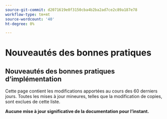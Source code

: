 ```yaml
---
source-git-commit: d2071619e0f3150cba4b2ba2ad7ce2c89a187e78
workflow-type: tm+mt
source-wordcount: '40'
ht-degree: 0%

---
```

# Nouveautés des bonnes pratiques

## Nouveautés des bonnes pratiques d’implémentation

Cette page contient les modifications apportées au cours des 60 derniers jours. Toutes les mises à jour mineures, telles que la modification de copies, sont exclues de cette liste.

__Aucune mise à jour significative de la documentation pour l’instant.__
